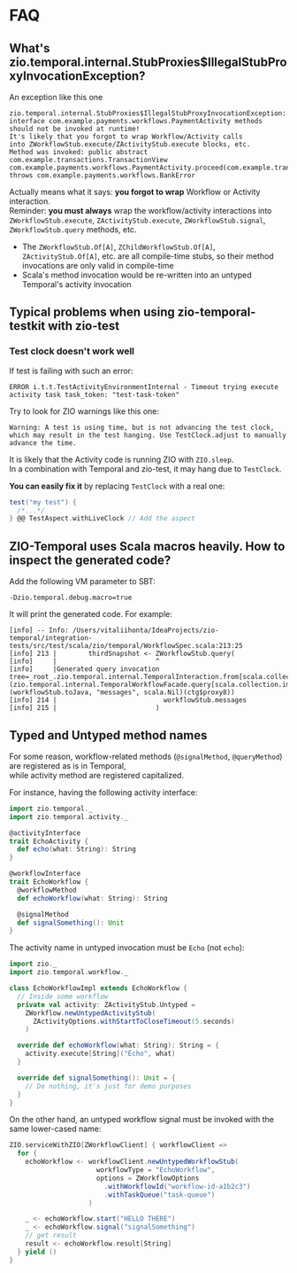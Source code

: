 # FAQ

<head>
  <meta charset="UTF-8" />
  <meta name="description" content="ZIO Temporal FAQ" />
  <meta name="keywords" content="ZIO Temporal FAQ, ZIO Temporal troubleshooting" />
</head>

## What's zio.temporal.internal.StubProxies$IllegalStubProxyInvocationException?

An exception like this one
```
zio.temporal.internal.StubProxies$IllegalStubProxyInvocationException: interface com.example.payments.workflows.PaymentActivity methods should not be invoked at runtime!
It's likely that you forgot to wrap Workflow/Activity calls
into ZWorkflowStub.execute/ZActivityStub.execute blocks, etc.
Method was invoked: public abstract com.example.transactions.TransactionView com.example.payments.workflows.PaymentActivity.proceed(com.example.transactions.ProceedTransactionCommand) throws com.example.payments.workflows.BankError
```
Actually means what it says: **you forgot to wrap** Workflow or Activity interaction.  
Reminder: **you must always** wrap the workflow/activity interactions into `ZWorkflowStub.execute`, `ZActivityStub.execute`, `ZWorkflowStub.signal`, `ZWorkflowStub.query` methods, etc.
- The `ZWorkflowStub.Of[A]`, `ZChildWorkflowStub.Of[A]`, `ZActivityStub.Of[A]`, etc. are all compile-time stubs, so their method invocations are only valid in compile-time
- Scala's method invocation would be re-written into an untyped Temporal's activity invocation


## Typical problems when using zio-temporal-testkit with zio-test

### Test clock doesn't work well

If test is failing with such an error:

```
ERROR i.t.t.TestActivityEnvironmentInternal - Timeout trying execute activity task task_token: "test-task-token"
```

Try to look for ZIO warnings like this one:

```
Warning: A test is using time, but is not advancing the test clock, which may result in the test hanging. Use TestClock.adjust to manually advance the time.
```

It is likely that the Activity code is running ZIO with `ZIO.sleep`.  
In a combination with Temporal and zio-test, it may hang due to `TestClock`.

**You can easily fix it** by replacing `TestClock` with a real one:

```scala
test("my test") {
  /*...*/
} @@ TestAspect.withLiveClock // Add the aspect
```

## ZIO-Temporal uses Scala macros heavily. How to inspect the generated code?

Add the following VM parameter to SBT:

```
-Dzio.temporal.debug.macro=true
```

It will print the generated code. For example:

```shell
[info] -- Info: /Users/vitaliihonta/IdeaProjects/zio-temporal/integration-tests/src/test/scala/zio/temporal/WorkflowSpec.scala:213:25 
[info] 213 |        thirdSnapshot <- ZWorkflowStub.query(
[info]     |                         ^
[info]     |Generated query invocation tree=_root_.zio.temporal.internal.TemporalInteraction.from[scala.collection.immutable.List[scala.Predef.String]](zio.temporal.internal.TemporalWorkflowFacade.query[scala.collection.immutable.List[scala.Predef.String]](workflowStub.toJava, "messages", scala.Nil)(ctg$proxy8))
[info] 214 |                           workflowStub.messages
[info] 215 |                         )
```

## Typed and Untyped method names

For some reason, workflow-related methods (`@signalMethod`, `@queryMethod`) are registered as is in
Temporal,  
while activity method are registered capitalized.

For instance, having the following activity interface:

```scala mdoc:silent
import zio.temporal._
import zio.temporal.activity._

@activityInterface
trait EchoActivity {
  def echo(what: String): String
}

@workflowInterface
trait EchoWorkflow {
  @workflowMethod
  def echoWorkflow(what: String): String

  @signalMethod
  def signalSomething(): Unit
}
```

The activity name in untyped invocation must be `Echo` (not `echo`):

```scala mdoc:silent
import zio._
import zio.temporal.workflow._

class EchoWorkflowImpl extends EchoWorkflow {
  // Inside some workflow
  private val activity: ZActivityStub.Untyped = 
    ZWorkflow.newUntypedActivityStub(
      ZActivityOptions.withStartToCloseTimeout(5.seconds)
    )

  override def echoWorkflow(what: String): String = {
    activity.execute[String]("Echo", what)
  }

  override def signalSomething(): Unit = {
    // Do nothing, it's just for demo purposes
  }
}
```

On the other hand, an untyped workflow signal must be invoked with the same lower-cased name:

```scala mdoc:silent
ZIO.serviceWithZIO[ZWorkflowClient] { workflowClient =>
  for {
    echoWorkflow <- workflowClient.newUntypedWorkflowStub(
                      workflowType = "EchoWorkflow",
                      options = ZWorkflowOptions
                        .withWorkflowId("workflow-id-a1b2c3")
                        .withTaskQueue("task-queue")
                    )

    _ <- echoWorkflow.start("HELLO THERE")
    _ <- echoWorkflow.signal("signalSomething")
    // get result
    result <- echoWorkflow.result[String]
  } yield ()
}
```
